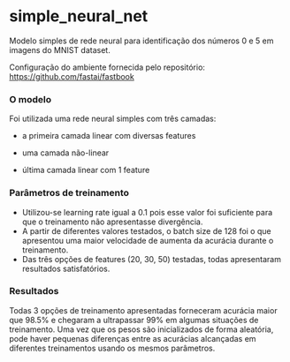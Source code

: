 # simple_neural_net

Modelo simples de rede neural para identificação dos números 0 e 5 em imagens do MNIST dataset.

Configuração do ambiente fornecida pelo repositório: https://github.com/fastai/fastbook





### O modelo

Foi utilizada uma rede neural simples com três camadas:

* a primeira camada linear com diversas features

* uma camada não-linear

* última camada linear com 1 feature



### Parâmetros de treinamento

* Utilizou-se learning rate igual a 0.1 pois esse valor foi suficiente para que o treinamento não apresentasse divergência.
* A partir de diferentes valores testados, o batch size de 128 foi o que apresentou uma maior velocidade de aumenta da acurácia durante o treinamento.
* Das três opções de features (20, 30, 50) testadas, todas apresentaram resultados satisfatórios.



### Resultados

Todas 3 opções de treinamento apresentadas forneceram acurácia maior que 98.5% e chegaram a ultrapassar 99% em algumas situações de treinamento. Uma vez que os pesos são inicializados de forma aleatória, pode haver pequenas diferenças entre as acurácias alcançadas em diferentes treinamentos usando os mesmos parâmetros.

